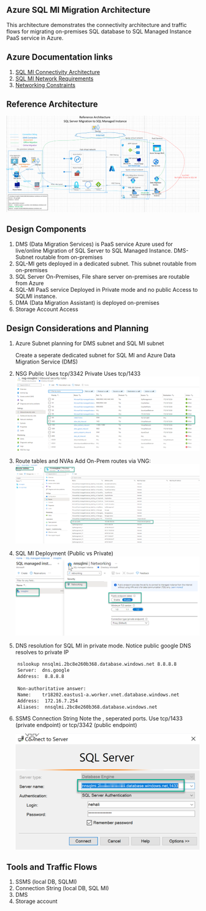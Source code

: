 ## Azure SQL MI Migration Architecture

This architecture demonstrates the connectivity architecture and traffic flows for migrating on-premises SQL database to SQL Managed Instance PaaS service in Azure.

## Azure Documentation links

1. [SQL MI Connectivity Architecture](https://docs.microsoft.com/en-us/azure/azure-sql/managed-instance/connectivity-architecture-overview)
2. [SQL MI Network Requirements](https://docs.microsoft.com/en-us/azure/azure-sql/managed-instance/connectivity-architecture-overview#network-requirements)
3. [Networking Constraints](https://docs.microsoft.com/en-us/azure/azure-sql/managed-instance/connectivity-architecture-overview#networking-constraints)

## Reference Architecture

![Networking](images/sqlmi-architecture.png)

## Design Components

1. DMS (Data Migration Services) is PaaS service Azure used for live/online Migration of SQL Server to SQL Managed Instance. DMS-Subnet routable from on-premises
2. SQL-MI gets deployed in a dedicated subnet. This subnet routable from on-premises
3. SQL Server On-Premises, File share server on-premises are routable from Azure
4. SQL-MI PaaS service Deployed in Private mode and no public Access to SQLMI instance.
5. DMA (Data Migration Assistant) is deployed on-premises
6. Storage Account Access

## Design Considerations and Planning

1. Azure Subnet planning for DMS subnet and SQL MI subnet

   Create a seperate dedicated subnet for SQL MI and Azure Data Migration Service (DMS)

2. NSG
   Public Uses tcp/3342
   Private Uses tcp/1433
   ![Networking](images/SQLMI-NSG.png)
3. Route tables and NVAs
   Add On-Prem routes via VNG:
   ![Networking](images/SQLMI-route-table.png)
4. SQL MI Deployment (Public vs Private)
   ![Networking](images/network-endpoint-mode.png)
5. DNS resolution for SQL MI in private mode. Notice public google DNS resolves to private IP

```
    nslookup nnsqlmi.2bc8e260b368.database.windows.net 8.8.8.8
    Server:  dns.google
    Address:  8.8.8.8

    Non-authoritative answer:
    Name:    tr18202.eastus1-a.worker.vnet.database.windows.net
    Address:  172.16.7.254
    Aliases:  nnsqlmi.2bc8e260b368.database.windows.net

```

6. SSMS Connection String
   Note the , seperated ports. Use tcp/1433 (private endpoint) or tcp/3342 (public endpoint)

   ![Networking](images/ssms-connection.png)

## Tools and Traffic Flows

1. SSMS (local DB, SQLMI)
2. Connection String (local DB, SQL MI)
3. DMS
4. Storage account
